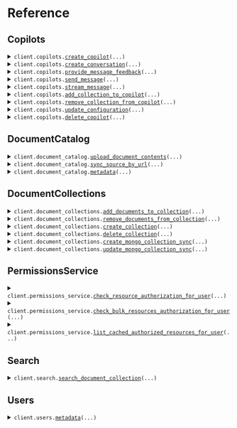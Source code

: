 # Reference
## Copilots
<details><summary><code>client.copilots.<a href="src/credal/copilots/client.py">create_copilot</a>(...)</code></summary>
<dl>
<dd>

#### 📝 Description

<dl>
<dd>

<dl>
<dd>

Create a new agent. The API key used will be added to the agent for future Requests
</dd>
</dl>
</dd>
</dl>

#### 🔌 Usage

<dl>
<dd>

<dl>
<dd>

```python
from credal import CredalApi
from credal.common import Collaborator

client = CredalApi(
    api_key="YOUR_API_KEY",
)
client.copilots.create_copilot(
    name="Customer Agent",
    description="This agent is used to answer customer requests based on internal documentation.",
    collaborators=[
        Collaborator(
            email="test@gmail.com",
            role="editor",
        )
    ],
)

```
</dd>
</dl>
</dd>
</dl>

#### ⚙️ Parameters

<dl>
<dd>

<dl>
<dd>

**name:** `str` — A descriptive name for the agent.
    
</dd>
</dl>

<dl>
<dd>

**description:** `str` — An in depth name for the agent's function. Useful for routing requests to the right agent.
    
</dd>
</dl>

<dl>
<dd>

**collaborators:** `typing.Sequence[Collaborator]` — A list of collaborator emails and roles that will have access to the agent.
    
</dd>
</dl>

<dl>
<dd>

**request_options:** `typing.Optional[RequestOptions]` — Request-specific configuration.
    
</dd>
</dl>
</dd>
</dl>


</dd>
</dl>
</details>

<details><summary><code>client.copilots.<a href="src/credal/copilots/client.py">create_conversation</a>(...)</code></summary>
<dl>
<dd>

#### 📝 Description

<dl>
<dd>

<dl>
<dd>

OPTIONAL. Create a new conversation with the Agent. The conversation ID can be used in the `sendMessage` endpoint. The `sendMessage` endpoint automatically creates new conversations upon first request, but calling this endpoint can simplify certain use cases where it is helpful for the application to have the conversation ID before the first message is sent.
</dd>
</dl>
</dd>
</dl>

#### 🔌 Usage

<dl>
<dd>

<dl>
<dd>

```python
import uuid

from credal import CredalApi

client = CredalApi(
    api_key="YOUR_API_KEY",
)
client.copilots.create_conversation(
    agent_id=uuid.UUID(
        "82e4b12a-6990-45d4-8ebd-85c00e030c24",
    ),
    user_email="ravin@credal.ai",
)

```
</dd>
</dl>
</dd>
</dl>

#### ⚙️ Parameters

<dl>
<dd>

<dl>
<dd>

**agent_id:** `uuid.UUID` — Credal-generated Agent ID to specify which agent to route the request to.
    
</dd>
</dl>

<dl>
<dd>

**user_email:** `str` — End-user for the conversation.
    
</dd>
</dl>

<dl>
<dd>

**request_options:** `typing.Optional[RequestOptions]` — Request-specific configuration.
    
</dd>
</dl>
</dd>
</dl>


</dd>
</dl>
</details>

<details><summary><code>client.copilots.<a href="src/credal/copilots/client.py">provide_message_feedback</a>(...)</code></summary>
<dl>
<dd>

#### 🔌 Usage

<dl>
<dd>

<dl>
<dd>

```python
import uuid

from credal import CredalApi
from credal.copilots import MessageFeedback

client = CredalApi(
    api_key="YOUR_API_KEY",
)
client.copilots.provide_message_feedback(
    user_email="ravin@credal.ai",
    message_id=uuid.UUID(
        "dd721cd8-4bf2-4b94-9869-258df3dab9dc",
    ),
    agent_id=uuid.UUID(
        "82e4b12a-6990-45d4-8ebd-85c00e030c24",
    ),
    message_feedback=MessageFeedback(
        feedback="NEGATIVE",
        suggested_answer="Yes, Credal is SOC 2 compliant.",
        descriptive_feedback="The response should be extremely clear and concise.",
    ),
)

```
</dd>
</dl>
</dd>
</dl>

#### ⚙️ Parameters

<dl>
<dd>

<dl>
<dd>

**agent_id:** `uuid.UUID` — Credal-generated Agent ID to specify which agent to route the request to.
    
</dd>
</dl>

<dl>
<dd>

**user_email:** `str` — The user profile you want to use when providing feedback.
    
</dd>
</dl>

<dl>
<dd>

**message_id:** `uuid.UUID` — The message ID for which feedback is being provided.
    
</dd>
</dl>

<dl>
<dd>

**message_feedback:** `MessageFeedback` — The feedback provided by the user.
    
</dd>
</dl>

<dl>
<dd>

**request_options:** `typing.Optional[RequestOptions]` — Request-specific configuration.
    
</dd>
</dl>
</dd>
</dl>


</dd>
</dl>
</details>

<details><summary><code>client.copilots.<a href="src/credal/copilots/client.py">send_message</a>(...)</code></summary>
<dl>
<dd>

#### 🔌 Usage

<dl>
<dd>

<dl>
<dd>

```python
import uuid

from credal import CredalApi
from credal.copilots import InputVariable

client = CredalApi(
    api_key="YOUR_API_KEY",
)
client.copilots.send_message(
    agent_id=uuid.UUID(
        "82e4b12a-6990-45d4-8ebd-85c00e030c24",
    ),
    message="Is Credal SOC 2 compliant?",
    user_email="ravin@credal.ai",
    input_variables=[
        InputVariable(
            name="input1",
            ids=[
                uuid.UUID(
                    "82e4b12a-6990-45d4-8ebd-85c00e030c24",
                )
            ],
        ),
        InputVariable(
            name="input2",
            ids=[
                uuid.UUID(
                    "82e4b12a-6990-45d4-8ebd-85c00e030c25",
                ),
                uuid.UUID(
                    "82e4b12a-6990-45d4-8ebd-85c00e030c26",
                ),
            ],
        ),
    ],
)

```
</dd>
</dl>
</dd>
</dl>

#### ⚙️ Parameters

<dl>
<dd>

<dl>
<dd>

**agent_id:** `uuid.UUID` — Credal-generated Agent ID to specify which agent to route the request to.
    
</dd>
</dl>

<dl>
<dd>

**message:** `str` — The message you want to send to your agent.
    
</dd>
</dl>

<dl>
<dd>

**user_email:** `str` — The user profile you want to use when sending the message.
    
</dd>
</dl>

<dl>
<dd>

**conversation_id:** `typing.Optional[uuid.UUID]` — Credal-generated conversation ID for sending follow up messages. Conversation ID is returned after initial message. Optional, to be left off for first messages on new conversations.
    
</dd>
</dl>

<dl>
<dd>

**input_variables:** `typing.Optional[typing.Sequence[InputVariable]]` — Optional input variables to be used in the message. Map the name of the variable to a list of urls.
    
</dd>
</dl>

<dl>
<dd>

**request_options:** `typing.Optional[RequestOptions]` — Request-specific configuration.
    
</dd>
</dl>
</dd>
</dl>


</dd>
</dl>
</details>

<details><summary><code>client.copilots.<a href="src/credal/copilots/client.py">stream_message</a>(...)</code></summary>
<dl>
<dd>

#### 📝 Description

<dl>
<dd>

<dl>
<dd>

This endpoint allows you to send a message to a specific agent and get the response back as a streamed set of Server-Sent Events.
</dd>
</dl>
</dd>
</dl>

#### 🔌 Usage

<dl>
<dd>

<dl>
<dd>

```python
import uuid

from credal import CredalApi
from credal.copilots import InputVariable

client = CredalApi(
    api_key="YOUR_API_KEY",
)
response = client.copilots.stream_message(
    copilot_id=uuid.UUID(
        "82e4b12a-6990-45d4-8ebd-85c00e030c25",
    ),
    message="Is Credal SOC 2 compliant?",
    email="ravin@credal.ai",
    input_variables=[
        InputVariable(
            name="input1",
            ids=[
                uuid.UUID(
                    "82e4b12a-6990-45d4-8ebd-85c00e030c24",
                )
            ],
        ),
        InputVariable(
            name="input2",
            ids=[
                uuid.UUID(
                    "82e4b12a-6990-45d4-8ebd-85c00e030c25",
                ),
                uuid.UUID(
                    "82e4b12a-6990-45d4-8ebd-85c00e030c26",
                ),
            ],
        ),
    ],
)
for chunk in response.data:
    yield chunk

```
</dd>
</dl>
</dd>
</dl>

#### ⚙️ Parameters

<dl>
<dd>

<dl>
<dd>

**copilot_id:** `uuid.UUID` — Credal-generated Agent ID to specify which agent to route the request to.
    
</dd>
</dl>

<dl>
<dd>

**message:** `str` — The message you want to send to your agent.
    
</dd>
</dl>

<dl>
<dd>

**email:** `str` — The user profile you want to use when sending the message.
    
</dd>
</dl>

<dl>
<dd>

**conversation_id:** `typing.Optional[uuid.UUID]` — Credal-generated conversation ID for sending follow up messages. Conversation ID is returned after initial message. Optional, to be left off for first messages on new conversations.
    
</dd>
</dl>

<dl>
<dd>

**input_variables:** `typing.Optional[typing.Sequence[InputVariable]]` — Optional input variables to be used in the message. Map the name of the variable to a list of urls.
    
</dd>
</dl>

<dl>
<dd>

**request_options:** `typing.Optional[RequestOptions]` — Request-specific configuration.
    
</dd>
</dl>
</dd>
</dl>


</dd>
</dl>
</details>

<details><summary><code>client.copilots.<a href="src/credal/copilots/client.py">add_collection_to_copilot</a>(...)</code></summary>
<dl>
<dd>

#### 📝 Description

<dl>
<dd>

<dl>
<dd>

Link a collection with a agent. The API Key used must be added to both the collection and the agent beforehand.
</dd>
</dl>
</dd>
</dl>

#### 🔌 Usage

<dl>
<dd>

<dl>
<dd>

```python
import uuid

from credal import CredalApi

client = CredalApi(
    api_key="YOUR_API_KEY",
)
client.copilots.add_collection_to_copilot(
    copilot_id=uuid.UUID(
        "82e4b12a-6990-45d4-8ebd-85c00e030c24",
    ),
    collection_id=uuid.UUID(
        "def1055f-83c5-43d6-b558-f7a38e7b299e",
    ),
)

```
</dd>
</dl>
</dd>
</dl>

#### ⚙️ Parameters

<dl>
<dd>

<dl>
<dd>

**copilot_id:** `uuid.UUID` — Credal-generated Agent ID to add the collection to.
    
</dd>
</dl>

<dl>
<dd>

**collection_id:** `uuid.UUID` — Credal-generated collection ID to add.
    
</dd>
</dl>

<dl>
<dd>

**request_options:** `typing.Optional[RequestOptions]` — Request-specific configuration.
    
</dd>
</dl>
</dd>
</dl>


</dd>
</dl>
</details>

<details><summary><code>client.copilots.<a href="src/credal/copilots/client.py">remove_collection_from_copilot</a>(...)</code></summary>
<dl>
<dd>

#### 📝 Description

<dl>
<dd>

<dl>
<dd>

Unlink a collection with a agent. The API Key used must be added to both the collection and the agent beforehand.
</dd>
</dl>
</dd>
</dl>

#### 🔌 Usage

<dl>
<dd>

<dl>
<dd>

```python
import uuid

from credal import CredalApi

client = CredalApi(
    api_key="YOUR_API_KEY",
)
client.copilots.remove_collection_from_copilot(
    copilot_id=uuid.UUID(
        "82e4b12a-6990-45d4-8ebd-85c00e030c24",
    ),
    collection_id=uuid.UUID(
        "def1055f-83c5-43d6-b558-f7a38e7b299e",
    ),
)

```
</dd>
</dl>
</dd>
</dl>

#### ⚙️ Parameters

<dl>
<dd>

<dl>
<dd>

**copilot_id:** `uuid.UUID` — Credal-generated agent ID to add the collection to.
    
</dd>
</dl>

<dl>
<dd>

**collection_id:** `uuid.UUID` — Credal-generated collection ID to add.
    
</dd>
</dl>

<dl>
<dd>

**request_options:** `typing.Optional[RequestOptions]` — Request-specific configuration.
    
</dd>
</dl>
</dd>
</dl>


</dd>
</dl>
</details>

<details><summary><code>client.copilots.<a href="src/credal/copilots/client.py">update_configuration</a>(...)</code></summary>
<dl>
<dd>

#### 📝 Description

<dl>
<dd>

<dl>
<dd>

Update the configuration for a agent
</dd>
</dl>
</dd>
</dl>

#### 🔌 Usage

<dl>
<dd>

<dl>
<dd>

```python
import uuid

from credal import CredalApi
from credal.copilots import AiEndpointConfiguration, Configuration

client = CredalApi(
    api_key="YOUR_API_KEY",
)
client.copilots.update_configuration(
    copilot_id=uuid.UUID(
        "82e4b12a-6990-45d4-8ebd-85c00e030c24",
    ),
    configuration=Configuration(
        name="Customer Agent",
        description="This agent is used to answer customer requests based on internal documentation.",
        prompt="You are a polite, helpful assistant used to answer customer requests.",
        ai_endpoint_configuration=AiEndpointConfiguration(
            base_url="https://api.openai.com/v1/",
            api_key="<YOUR_API_KEY_HERE>",
        ),
    ),
)

```
</dd>
</dl>
</dd>
</dl>

#### ⚙️ Parameters

<dl>
<dd>

<dl>
<dd>

**copilot_id:** `uuid.UUID` — Credal-generated agent ID to add the collection to.
    
</dd>
</dl>

<dl>
<dd>

**configuration:** `Configuration` 
    
</dd>
</dl>

<dl>
<dd>

**request_options:** `typing.Optional[RequestOptions]` — Request-specific configuration.
    
</dd>
</dl>
</dd>
</dl>


</dd>
</dl>
</details>

<details><summary><code>client.copilots.<a href="src/credal/copilots/client.py">delete_copilot</a>(...)</code></summary>
<dl>
<dd>

#### 🔌 Usage

<dl>
<dd>

<dl>
<dd>

```python
import uuid

from credal import CredalApi

client = CredalApi(
    api_key="YOUR_API_KEY",
)
client.copilots.delete_copilot(
    id=uuid.UUID(
        "ac20e6ba-0bae-11ef-b25a-efca73df4c3a",
    ),
)

```
</dd>
</dl>
</dd>
</dl>

#### ⚙️ Parameters

<dl>
<dd>

<dl>
<dd>

**id:** `uuid.UUID` — Copilot ID
    
</dd>
</dl>

<dl>
<dd>

**request_options:** `typing.Optional[RequestOptions]` — Request-specific configuration.
    
</dd>
</dl>
</dd>
</dl>


</dd>
</dl>
</details>

## DocumentCatalog
<details><summary><code>client.document_catalog.<a href="src/credal/document_catalog/client.py">upload_document_contents</a>(...)</code></summary>
<dl>
<dd>

#### 🔌 Usage

<dl>
<dd>

<dl>
<dd>

```python
from credal import CredalApi

client = CredalApi(
    api_key="YOUR_API_KEY",
)
client.document_catalog.upload_document_contents(
    document_name="My Document",
    document_contents="Lorem ipsum dolor sit amet, consectetur adipiscing elit, sed do eiusmod tempor incididunt ut labore et dolore magna aliqua. Ut enim ad minim veniam, quis nostrud exercitation ullamco laboris nisi ut aliquip ex ea commodo consequat. Duis aute irure dolor in reprehenderit in voluptate velit esse cillum dolore eu fugiat nulla pariatur. Excepteur sint occaecat cupidatat non proident, sunt in culpa qui officia deserunt mollit anim id est laborum.",
    document_external_id="73eead26-d124-4940-b329-5f068a0a8db9",
    allowed_users_email_addresses=["jack@credal.ai", "ravin@credal.ai"],
    upload_as_user_email="jack@credal.ai",
)

```
</dd>
</dl>
</dd>
</dl>

#### ⚙️ Parameters

<dl>
<dd>

<dl>
<dd>

**document_name:** `str` — The name of the document you want to upload.
    
</dd>
</dl>

<dl>
<dd>

**document_contents:** `str` — The full LLM-formatted text contents of the document you want to upload.
    
</dd>
</dl>

<dl>
<dd>

**allowed_users_email_addresses:** `typing.Sequence[str]` — Users allowed to access the document. Unlike Credal's out of the box connectors which reconcile various permissions models from 3rd party software, for custom uploads the caller is responsible for specifying who can access the document and currently flattening groups if applicable. Documents can also be marked as internal public.
    
</dd>
</dl>

<dl>
<dd>

**upload_as_user_email:** `str` — [Legacy] The user on behalf of whom the document should be uploaded. In most cases, this can simply be the email of the developer making the API call. This field will be removed in the future in favor of purely specifying permissions via allowedUsersEmailAddresses.
    
</dd>
</dl>

<dl>
<dd>

**document_external_id:** `str` — The external ID of the document. This is typically the ID as it exists in its original external system. Uploads to the same external ID will update the document in Credal.
    
</dd>
</dl>

<dl>
<dd>

**document_external_url:** `typing.Optional[str]` — The external URL of the document you want to upload. If provided Credal will link to this URL.
    
</dd>
</dl>

<dl>
<dd>

**custom_metadata:** `typing.Optional[typing.Optional[typing.Any]]` — Optional JSON representing any custom metdata for this document
    
</dd>
</dl>

<dl>
<dd>

**collection_id:** `typing.Optional[str]` — If specified, document will also be added to a particular document collection
    
</dd>
</dl>

<dl>
<dd>

**force_update:** `typing.Optional[bool]` — If specified, document contents will be re-uploaded and re-embedded even if the document already exists in Credal
    
</dd>
</dl>

<dl>
<dd>

**internal_public:** `typing.Optional[bool]` — If specified, document will be accessible to everyone within the organization of the uploader
    
</dd>
</dl>

<dl>
<dd>

**request_options:** `typing.Optional[RequestOptions]` — Request-specific configuration.
    
</dd>
</dl>
</dd>
</dl>


</dd>
</dl>
</details>

<details><summary><code>client.document_catalog.<a href="src/credal/document_catalog/client.py">sync_source_by_url</a>(...)</code></summary>
<dl>
<dd>

#### 📝 Description

<dl>
<dd>

<dl>
<dd>

Sync a document from a source URL. Does not support recursive web search. Reach out to a Credal representative for access.
</dd>
</dl>
</dd>
</dl>

#### 🔌 Usage

<dl>
<dd>

<dl>
<dd>

```python
from credal import CredalApi

client = CredalApi(
    api_key="YOUR_API_KEY",
)
client.document_catalog.sync_source_by_url(
    source_url="https://drive.google.com/file/d/123456/view",
    upload_as_user_email="ria@credal.ai",
)

```
</dd>
</dl>
</dd>
</dl>

#### ⚙️ Parameters

<dl>
<dd>

<dl>
<dd>

**upload_as_user_email:** `str` 
    
</dd>
</dl>

<dl>
<dd>

**source_url:** `str` 
    
</dd>
</dl>

<dl>
<dd>

**request_options:** `typing.Optional[RequestOptions]` — Request-specific configuration.
    
</dd>
</dl>
</dd>
</dl>


</dd>
</dl>
</details>

<details><summary><code>client.document_catalog.<a href="src/credal/document_catalog/client.py">metadata</a>(...)</code></summary>
<dl>
<dd>

#### 📝 Description

<dl>
<dd>

<dl>
<dd>

Bulk patch metadata for documents, synced natively by Credal or manual API uploads
</dd>
</dl>
</dd>
</dl>

#### 🔌 Usage

<dl>
<dd>

<dl>
<dd>

```python
from credal import CredalApi
from credal.common import ResourceIdentifier_ExternalResourceId
from credal.document_catalog import DocumentMetadataPatch

client = CredalApi(
    api_key="YOUR_API_KEY",
)
client.document_catalog.metadata(
    sources=[
        DocumentMetadataPatch(
            metadata={"Department": "HR", "Country": "United States"},
            resource_identifier=ResourceIdentifier_ExternalResourceId(
                external_resource_id="170NrBm0Do7gdzvr54UvyslPVWkQFOA0lgNycFmdZJQr",
                resource_type="GOOGLE_DRIVE_ITEM",
            ),
        ),
        DocumentMetadataPatch(
            metadata={"Department": "Sales", "Vertical": "Healthcare"},
            resource_identifier=ResourceIdentifier_ExternalResourceId(
                external_resource_id="123456",
                resource_type="ZENDESK_TICKET",
            ),
        ),
    ],
    upload_as_user_email="ben@credal.ai",
)

```
</dd>
</dl>
</dd>
</dl>

#### ⚙️ Parameters

<dl>
<dd>

<dl>
<dd>

**sources:** `typing.Sequence[DocumentMetadataPatch]` 
    
</dd>
</dl>

<dl>
<dd>

**upload_as_user_email:** `str` 
    
</dd>
</dl>

<dl>
<dd>

**request_options:** `typing.Optional[RequestOptions]` — Request-specific configuration.
    
</dd>
</dl>
</dd>
</dl>


</dd>
</dl>
</details>

## DocumentCollections
<details><summary><code>client.document_collections.<a href="src/credal/document_collections/client.py">add_documents_to_collection</a>(...)</code></summary>
<dl>
<dd>

#### 📝 Description

<dl>
<dd>

<dl>
<dd>

Add documents to a document collection. Note that the documents must already exist in the document catalog to use this endpoint. If you want to upload a new document to a collection, use the `uploadDocumentContents` endpoint.
</dd>
</dl>
</dd>
</dl>

#### 🔌 Usage

<dl>
<dd>

<dl>
<dd>

```python
import uuid

from credal import CredalApi
from credal.common import ResourceIdentifier_ExternalResourceId

client = CredalApi(
    api_key="YOUR_API_KEY",
)
client.document_collections.add_documents_to_collection(
    collection_id=uuid.UUID(
        "82e4b12a-6990-45d4-8ebd-85c00e030c24",
    ),
    resource_identifiers=[
        ResourceIdentifier_ExternalResourceId(
            external_resource_id="170NrBm0Do7gdzvr54UvyslPVWkQFOA0lgNycFmdZJQr",
            resource_type="GOOGLE_DRIVE_ITEM",
        ),
        ResourceIdentifier_ExternalResourceId(
            external_resource_id="398KAHdfkjsdf09r54UvyslPVWkQFOA0lOiu34in923",
            resource_type="GOOGLE_DRIVE_ITEM",
        ),
    ],
)

```
</dd>
</dl>
</dd>
</dl>

#### ⚙️ Parameters

<dl>
<dd>

<dl>
<dd>

**collection_id:** `uuid.UUID` — The ID of the document collection you want to add to.
    
</dd>
</dl>

<dl>
<dd>

**resource_identifiers:** `typing.Sequence[ResourceIdentifier]` — The set of resource identifier for which you want to add to the collection.
    
</dd>
</dl>

<dl>
<dd>

**request_options:** `typing.Optional[RequestOptions]` — Request-specific configuration.
    
</dd>
</dl>
</dd>
</dl>


</dd>
</dl>
</details>

<details><summary><code>client.document_collections.<a href="src/credal/document_collections/client.py">remove_documents_from_collection</a>(...)</code></summary>
<dl>
<dd>

#### 📝 Description

<dl>
<dd>

<dl>
<dd>

Remove documents from a collection
</dd>
</dl>
</dd>
</dl>

#### 🔌 Usage

<dl>
<dd>

<dl>
<dd>

```python
import uuid

from credal import CredalApi
from credal.common import ResourceIdentifier_ExternalResourceId

client = CredalApi(
    api_key="YOUR_API_KEY",
)
client.document_collections.remove_documents_from_collection(
    collection_id=uuid.UUID(
        "82e4b12a-6990-45d4-8ebd-85c00e030c24",
    ),
    resource_identifiers=[
        ResourceIdentifier_ExternalResourceId(
            external_resource_id="170NrBm0Do7gdzvr54UvyslPVWkQFOA0lgNycFmdZJQr",
            resource_type="GOOGLE_DRIVE_ITEM",
        ),
        ResourceIdentifier_ExternalResourceId(
            external_resource_id="398KAHdfkjsdf09r54UvyslPVWkQFOA0lOiu34in923",
            resource_type="GOOGLE_DRIVE_ITEM",
        ),
    ],
)

```
</dd>
</dl>
</dd>
</dl>

#### ⚙️ Parameters

<dl>
<dd>

<dl>
<dd>

**collection_id:** `uuid.UUID` — The ID of the document collection you want to add to.
    
</dd>
</dl>

<dl>
<dd>

**resource_identifiers:** `typing.Sequence[ResourceIdentifier]` — The set of resource identifier for which you want to remove from the collection
    
</dd>
</dl>

<dl>
<dd>

**request_options:** `typing.Optional[RequestOptions]` — Request-specific configuration.
    
</dd>
</dl>
</dd>
</dl>


</dd>
</dl>
</details>

<details><summary><code>client.document_collections.<a href="src/credal/document_collections/client.py">create_collection</a>(...)</code></summary>
<dl>
<dd>

#### 📝 Description

<dl>
<dd>

<dl>
<dd>

Create a new collection. The API key used will be added to the collection for future Requests
</dd>
</dl>
</dd>
</dl>

#### 🔌 Usage

<dl>
<dd>

<dl>
<dd>

```python
from credal import CredalApi
from credal.common import Collaborator

client = CredalApi(
    api_key="YOUR_API_KEY",
)
client.document_collections.create_collection(
    name="Customer Collection",
    description="This collection is used to answer customer requests based on internal documentation.",
    collaborators=[
        Collaborator(
            email="test@gmail.com",
            role="editor",
        )
    ],
)

```
</dd>
</dl>
</dd>
</dl>

#### ⚙️ Parameters

<dl>
<dd>

<dl>
<dd>

**name:** `str` — A descriptive name for the collection.
    
</dd>
</dl>

<dl>
<dd>

**description:** `str` — An in depth name for the agent's function. Useful for routing requests to the right agent.
    
</dd>
</dl>

<dl>
<dd>

**collaborators:** `typing.Sequence[Collaborator]` — A list of collaborator emails and roles that will have access to the agent.
    
</dd>
</dl>

<dl>
<dd>

**request_options:** `typing.Optional[RequestOptions]` — Request-specific configuration.
    
</dd>
</dl>
</dd>
</dl>


</dd>
</dl>
</details>

<details><summary><code>client.document_collections.<a href="src/credal/document_collections/client.py">delete_collection</a>(...)</code></summary>
<dl>
<dd>

#### 📝 Description

<dl>
<dd>

<dl>
<dd>

Delete the collection.
</dd>
</dl>
</dd>
</dl>

#### 🔌 Usage

<dl>
<dd>

<dl>
<dd>

```python
import uuid

from credal import CredalApi

client = CredalApi(
    api_key="YOUR_API_KEY",
)
client.document_collections.delete_collection(
    collection_id=uuid.UUID(
        "ac20e6ba-0bae-11ef-b25a-efca73df4c3a",
    ),
)

```
</dd>
</dl>
</dd>
</dl>

#### ⚙️ Parameters

<dl>
<dd>

<dl>
<dd>

**collection_id:** `uuid.UUID` 
    
</dd>
</dl>

<dl>
<dd>

**request_options:** `typing.Optional[RequestOptions]` — Request-specific configuration.
    
</dd>
</dl>
</dd>
</dl>


</dd>
</dl>
</details>

<details><summary><code>client.document_collections.<a href="src/credal/document_collections/client.py">create_mongo_collection_sync</a>(...)</code></summary>
<dl>
<dd>

#### 📝 Description

<dl>
<dd>

<dl>
<dd>

Credal lets you easily sync your MongoDB data for use in Collections and Agents. Create a new sync from a MongoDB collection to a Credal collection.
</dd>
</dl>
</dd>
</dl>

#### 🔌 Usage

<dl>
<dd>

<dl>
<dd>

```python
import uuid

from credal import CredalApi
from credal.document_collections import (
    MongoCollectionSyncConfig,
    MongoSourceFieldsConfig,
)

client = CredalApi(
    api_key="YOUR_API_KEY",
)
client.document_collections.create_mongo_collection_sync(
    mongo_uri="mongodb+srv://cluster0.hzwklqn.mongodb.net/Cluster0?retryWrites=true&w=majority",
    collection_id=uuid.UUID(
        "ac20e6ba-0bae-11ef-b25a-efca73df4c3a",
    ),
    config=MongoCollectionSyncConfig(
        sync_name="My sales transcripts",
        collection_name="myCollection",
        filter_expression={"status": {"$ne": "disabled"}},
        source_fields=MongoSourceFieldsConfig(
            body="body",
            source_name="meetingName",
            source_system_updated="transcriptDatetime",
            source_url="link",
        ),
    ),
)

```
</dd>
</dl>
</dd>
</dl>

#### ⚙️ Parameters

<dl>
<dd>

<dl>
<dd>

**collection_id:** `uuid.UUID` 
    
</dd>
</dl>

<dl>
<dd>

**mongo_uri:** `str` 
    
</dd>
</dl>

<dl>
<dd>

**config:** `MongoCollectionSyncConfig` 
    
</dd>
</dl>

<dl>
<dd>

**request_options:** `typing.Optional[RequestOptions]` — Request-specific configuration.
    
</dd>
</dl>
</dd>
</dl>


</dd>
</dl>
</details>

<details><summary><code>client.document_collections.<a href="src/credal/document_collections/client.py">update_mongo_collection_sync</a>(...)</code></summary>
<dl>
<dd>

#### 📝 Description

<dl>
<dd>

<dl>
<dd>

Credal lets you easily sync your MongoDB data for use in Collections and Agents. Update an existing sync from a MongoDB collection to a Credal collection via the `mongoCredentialId`, to disambiguate between multiple potential syncs to a given collection.
</dd>
</dl>
</dd>
</dl>

#### 🔌 Usage

<dl>
<dd>

<dl>
<dd>

```python
import uuid

from credal import CredalApi
from credal.document_collections import (
    MongoCollectionSyncConfig,
    MongoSourceFieldsConfig,
)

client = CredalApi(
    api_key="YOUR_API_KEY",
)
client.document_collections.update_mongo_collection_sync(
    mongo_uri="mongodb+srv://cluster0.hzwklqn.mongodb.net/Cluster0?retryWrites=true&w=majority",
    mongo_credential_id=uuid.UUID(
        "5988ed76-6ee1-11ef-97dd-1fca54b7c4bc",
    ),
    config=MongoCollectionSyncConfig(
        sync_name="My recent summarized sales transcripts",
        collection_name="myCollection",
        filter_expression={
            "transcriptDatetime": {"$gt": "2023-01-01T00:00:00.000Z"}
        },
        source_fields=MongoSourceFieldsConfig(
            body="transcriptSummary",
            source_name="meetingName",
            source_system_updated="transcriptDatetime",
            source_url="link",
        ),
    ),
)

```
</dd>
</dl>
</dd>
</dl>

#### ⚙️ Parameters

<dl>
<dd>

<dl>
<dd>

**mongo_credential_id:** `uuid.UUID` 
    
</dd>
</dl>

<dl>
<dd>

**mongo_uri:** `str` 
    
</dd>
</dl>

<dl>
<dd>

**config:** `MongoCollectionSyncConfig` 
    
</dd>
</dl>

<dl>
<dd>

**request_options:** `typing.Optional[RequestOptions]` — Request-specific configuration.
    
</dd>
</dl>
</dd>
</dl>


</dd>
</dl>
</details>

## PermissionsService
<details><summary><code>client.permissions_service.<a href="src/credal/permissions_service/client.py">check_resource_authorization_for_user</a>(...)</code></summary>
<dl>
<dd>

#### 📝 Description

<dl>
<dd>

<dl>
<dd>

Admin endpoint to check whether the specified user is authorized to read the specified resource.
</dd>
</dl>
</dd>
</dl>

#### 🔌 Usage

<dl>
<dd>

<dl>
<dd>

```python
from credal import CredalApi
from credal.common import ResourceIdentifier_ExternalResourceId

client = CredalApi(
    api_key="YOUR_API_KEY",
)
client.permissions_service.check_resource_authorization_for_user(
    resource_identifier=ResourceIdentifier_ExternalResourceId(
        external_resource_id="170NrBm0Do7gdzvr54UvyslPVWkQFOA0lgNycFmdZJQr",
        resource_type="GOOGLE_DRIVE_ITEM",
    ),
    user_email="john.smith@foo.com",
)

```
</dd>
</dl>
</dd>
</dl>

#### ⚙️ Parameters

<dl>
<dd>

<dl>
<dd>

**resource_identifier:** `ResourceIdentifier` — The resource identifier for which you want to check authorization.
    
</dd>
</dl>

<dl>
<dd>

**user_email:** `str` — The user email to check authorization for.
    
</dd>
</dl>

<dl>
<dd>

**disable_cache:** `typing.Optional[bool]` — If specified, Credal will bypass the permissions cache and check current permissions for this resource
    
</dd>
</dl>

<dl>
<dd>

**request_options:** `typing.Optional[RequestOptions]` — Request-specific configuration.
    
</dd>
</dl>
</dd>
</dl>


</dd>
</dl>
</details>

<details><summary><code>client.permissions_service.<a href="src/credal/permissions_service/client.py">check_bulk_resources_authorization_for_user</a>(...)</code></summary>
<dl>
<dd>

#### 📝 Description

<dl>
<dd>

<dl>
<dd>

Admin endpoint to check whether the specified user is authorized to read the specified set of resources.
</dd>
</dl>
</dd>
</dl>

#### 🔌 Usage

<dl>
<dd>

<dl>
<dd>

```python
from credal import CredalApi
from credal.common import (
    ResourceIdentifier_ExternalResourceId,
    ResourceIdentifier_Url,
)

client = CredalApi(
    api_key="YOUR_API_KEY",
)
client.permissions_service.check_bulk_resources_authorization_for_user(
    resource_identifiers=[
        ResourceIdentifier_Url(
            url="https://docs.google.com/document/d/170NrBm0Do7gdzvr54UvyslPVWkQFOA0lgNycFmdZJQr/edit",
        ),
        ResourceIdentifier_ExternalResourceId(
            external_resource_id="sfsdfvr54UvyslPVWkQFOA0dfsdfsdflgNycFmdZJQr",
            resource_type="ZENDESK_TICKET",
        ),
    ],
    user_email="john.smith@foo.com",
)

```
</dd>
</dl>
</dd>
</dl>

#### ⚙️ Parameters

<dl>
<dd>

<dl>
<dd>

**resource_identifiers:** `typing.Sequence[ResourceIdentifier]` — The set of resource identifier for which you want to check authorization. Currently limited to 20 resources.
    
</dd>
</dl>

<dl>
<dd>

**user_email:** `str` — The user email to check authorization for.
    
</dd>
</dl>

<dl>
<dd>

**disable_cache:** `typing.Optional[bool]` — If specified, Credal will bypass the permissions cache and check current permissions for all resources specified.
    
</dd>
</dl>

<dl>
<dd>

**request_options:** `typing.Optional[RequestOptions]` — Request-specific configuration.
    
</dd>
</dl>
</dd>
</dl>


</dd>
</dl>
</details>

<details><summary><code>client.permissions_service.<a href="src/credal/permissions_service/client.py">list_cached_authorized_resources_for_user</a>(...)</code></summary>
<dl>
<dd>

#### 📝 Description

<dl>
<dd>

<dl>
<dd>

Admin endpoint to list all resources that the specified user is authorized to read. Note this endpoint returns cached results and may not be up-to-date. You can use the checkResourceAuthorizationForUser endpoint with disableCache set to true to get the most up-to-date results.
</dd>
</dl>
</dd>
</dl>

#### 🔌 Usage

<dl>
<dd>

<dl>
<dd>

```python
from credal import CredalApi

client = CredalApi(
    api_key="YOUR_API_KEY",
)
client.permissions_service.list_cached_authorized_resources_for_user(
    user_email="john.smith@foo.com",
)

```
</dd>
</dl>
</dd>
</dl>

#### ⚙️ Parameters

<dl>
<dd>

<dl>
<dd>

**user_email:** `str` — The user email to list authorized resources for.
    
</dd>
</dl>

<dl>
<dd>

**resource_type:** `typing.Optional[ResourceType]` — The type of resource you want to list. If not specified, all resource types will be listed.
    
</dd>
</dl>

<dl>
<dd>

**limit:** `typing.Optional[int]` — The maximum number of resources to return. Defaults to 100.
    
</dd>
</dl>

<dl>
<dd>

**offset:** `typing.Optional[int]` — The offset to use for pagination. If not specified, the first page of results will be returned.
    
</dd>
</dl>

<dl>
<dd>

**request_options:** `typing.Optional[RequestOptions]` — Request-specific configuration.
    
</dd>
</dl>
</dd>
</dl>


</dd>
</dl>
</details>

## Search
<details><summary><code>client.search.<a href="src/credal/search/client.py">search_document_collection</a>(...)</code></summary>
<dl>
<dd>

#### 📝 Description

<dl>
<dd>

<dl>
<dd>

Search across all documents in a document collection using the document metadata and contents.
</dd>
</dl>
</dd>
</dl>

#### 🔌 Usage

<dl>
<dd>

<dl>
<dd>

```python
import uuid

from credal import CredalApi
from credal.search import DocumentCollectionSearchOptions, SingleFieldFilter

client = CredalApi(
    api_key="YOUR_API_KEY",
)
client.search.search_document_collection(
    collection_id=uuid.UUID(
        "82e4b12a-6990-45d4-8ebd-85c00e030c24",
    ),
    search_query="ABC Corp",
    structured_query_filters=[
        SingleFieldFilter(
            field="status",
            operator="==",
            value="Open",
        )
    ],
    user_email="jack@credal.ai",
    search_options=DocumentCollectionSearchOptions(
        max_chunks=10,
        merge_contents=True,
        threshold=0.8,
        enable_smart_filtering=True,
        enable_query_extraction=True,
        enable_reranking=True,
    ),
)

```
</dd>
</dl>
</dd>
</dl>

#### ⚙️ Parameters

<dl>
<dd>

<dl>
<dd>

**collection_id:** `uuid.UUID` 
    
</dd>
</dl>

<dl>
<dd>

**search_query:** `str` 
    
</dd>
</dl>

<dl>
<dd>

**user_email:** `str` — The email of the user making the search request for permissions reduction.
    
</dd>
</dl>

<dl>
<dd>

**structured_query_filters:** `typing.Optional[typing.Sequence[SingleFieldFilter]]` — The structured query filters to apply to the search query.
    
</dd>
</dl>

<dl>
<dd>

**search_options:** `typing.Optional[DocumentCollectionSearchOptions]` 
    
</dd>
</dl>

<dl>
<dd>

**metadata_filter_expression:** `typing.Optional[str]` — Legacy metadata filter expression to apply to the search query. Use structuredQueryFilters instead.
    
</dd>
</dl>

<dl>
<dd>

**request_options:** `typing.Optional[RequestOptions]` — Request-specific configuration.
    
</dd>
</dl>
</dd>
</dl>


</dd>
</dl>
</details>

## Users
<details><summary><code>client.users.<a href="src/credal/users/client.py">metadata</a>(...)</code></summary>
<dl>
<dd>

#### 📝 Description

<dl>
<dd>

<dl>
<dd>

Bulk patch metadata for users
</dd>
</dl>
</dd>
</dl>

#### 🔌 Usage

<dl>
<dd>

<dl>
<dd>

```python
from credal import CredalApi
from credal.users import UserMetadataPatch

client = CredalApi(
    api_key="YOUR_API_KEY",
)
client.users.metadata(
    request=[
        UserMetadataPatch(
            metadata={"State": "NY", "Job Role": "CEO"},
            user_email="ravin@credal.ai",
        ),
        UserMetadataPatch(
            metadata={"State": "NY", "Department": "Engineering"},
            user_email="jack@credal.ai",
        ),
    ],
)

```
</dd>
</dl>
</dd>
</dl>

#### ⚙️ Parameters

<dl>
<dd>

<dl>
<dd>

**request:** `typing.Sequence[UserMetadataPatch]` 
    
</dd>
</dl>

<dl>
<dd>

**request_options:** `typing.Optional[RequestOptions]` — Request-specific configuration.
    
</dd>
</dl>
</dd>
</dl>


</dd>
</dl>
</details>


